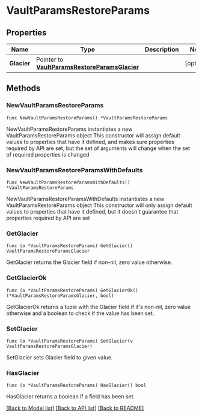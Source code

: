 # VaultParamsRestoreParams

## Properties

Name | Type | Description | Notes
------------ | ------------- | ------------- | -------------
**Glacier** | Pointer to [**VaultParamsRestoreParamsGlacier**](VaultParamsRestoreParamsGlacier.md) |  | [optional] 

## Methods

### NewVaultParamsRestoreParams

`func NewVaultParamsRestoreParams() *VaultParamsRestoreParams`

NewVaultParamsRestoreParams instantiates a new VaultParamsRestoreParams object
This constructor will assign default values to properties that have it defined,
and makes sure properties required by API are set, but the set of arguments
will change when the set of required properties is changed

### NewVaultParamsRestoreParamsWithDefaults

`func NewVaultParamsRestoreParamsWithDefaults() *VaultParamsRestoreParams`

NewVaultParamsRestoreParamsWithDefaults instantiates a new VaultParamsRestoreParams object
This constructor will only assign default values to properties that have it defined,
but it doesn't guarantee that properties required by API are set

### GetGlacier

`func (o *VaultParamsRestoreParams) GetGlacier() VaultParamsRestoreParamsGlacier`

GetGlacier returns the Glacier field if non-nil, zero value otherwise.

### GetGlacierOk

`func (o *VaultParamsRestoreParams) GetGlacierOk() (*VaultParamsRestoreParamsGlacier, bool)`

GetGlacierOk returns a tuple with the Glacier field if it's non-nil, zero value otherwise
and a boolean to check if the value has been set.

### SetGlacier

`func (o *VaultParamsRestoreParams) SetGlacier(v VaultParamsRestoreParamsGlacier)`

SetGlacier sets Glacier field to given value.

### HasGlacier

`func (o *VaultParamsRestoreParams) HasGlacier() bool`

HasGlacier returns a boolean if a field has been set.


[[Back to Model list]](../README.md#documentation-for-models) [[Back to API list]](../README.md#documentation-for-api-endpoints) [[Back to README]](../README.md)


